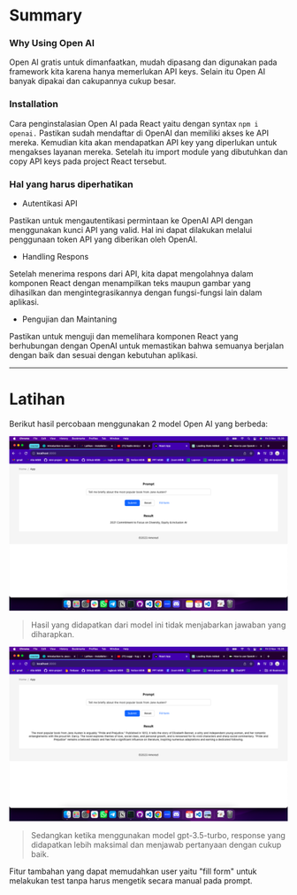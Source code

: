 # Summary

### Why Using Open AI

Open AI gratis untuk dimanfaatkan, mudah dipasang dan digunakan pada framework kita karena hanya memerlukan API keys. Selain itu Open AI banyak dipakai dan cakupannya cukup besar.

### Installation

Cara penginstalasian Open AI pada React yaitu dengan syntax `npm i openai.` Pastikan sudah mendaftar di OpenAI dan memiliki akses ke API mereka. Kemudian kita akan mendapatkan API key yang diperlukan untuk mengakses layanan mereka. Setelah itu import module yang dibutuhkan dan copy API keys pada project React tersebut.

### Hal yang harus diperhatikan

- Autentikasi API

Pastikan untuk mengautentikasi permintaan ke OpenAI API dengan menggunakan kunci API yang valid. Hal ini dapat dilakukan melalui penggunaan token API yang diberikan oleh OpenAI.

- Handling Respons

Setelah menerima respons dari API, kita dapat mengolahnya dalam komponen React dengan menampilkan teks maupun gambar yang dihasilkan dan mengintegrasikannya dengan fungsi-fungsi lain dalam aplikasi.

- Pengujian dan Maintaning

Pastikan untuk menguji dan memelihara komponen React yang berhubungan dengan OpenAI untuk memastikan bahwa semuanya berjalan dengan baik dan sesuai dengan kebutuhan aplikasi.

---

# Latihan

Berikut hasil percobaan menggunakan 2 model Open AI yang berbeda:

![text-davinci-003](./screenshots/text-davinci-003.png)

> Hasil yang didapatkan dari model ini tidak menjabarkan jawaban yang diharapkan.

![gpt-35](./screenshots/gpt-3.5-turbo.png)

> Sedangkan ketika menggunakan model gpt-3.5-turbo, response yang didapatkan lebih maksimal dan menjawab pertanyaan dengan cukup baik.

Fitur tambahan yang dapat memudahkan user yaitu "fill form" untuk melakukan test tanpa harus mengetik secara manual pada prompt.

